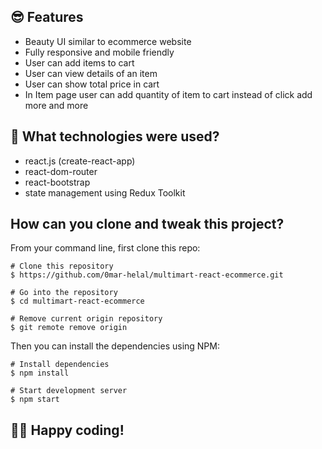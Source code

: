 

## 😎 Features

- Beauty UI similar to ecommerce website
- Fully responsive and mobile friendly
- User can add items to cart
- User can view details of an item
- User can show total price in cart
- In Item page user can add quantity of item to cart instead of click add more and more 

## 🚀 What technologies were used?

- react.js (create-react-app)
- react-dom-router
- react-bootstrap
- state management using Redux Toolkit

## How can you clone and tweak this project?

From your command line, first clone this repo:

```
# Clone this repository
$ https://github.com/0mar-helal/multimart-react-ecommerce.git

# Go into the repository
$ cd multimart-react-ecommerce

# Remove current origin repository
$ git remote remove origin

```

Then you can install the dependencies using NPM:

```
# Install dependencies
$ npm install

# Start development server
$ npm start
```
👨‍💻 Happy coding!
---

